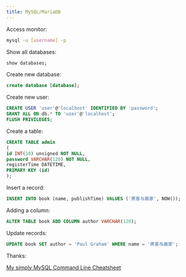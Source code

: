 ```yaml
---
title: MySQL/MariaDB
---
```


Access monitor:

```bash
mysql -u [username] -p
```

Show all databases:

```sql
show databases;
```

Create new database:

```sql
create database [database];
```

Create new user:

```sql
CREATE USER 'user'@'localhost' IDENTIFIED BY 'password';
GRANT ALL ON db.* TO 'user'@'localhost';
FLUSH PRIVILEGES;
```

Create a table:

```sql
CREATE TABLE admin
(
id INT(10) unsigned NOT NULL,
password VARCHAR(120) NOT NULL,
registerTime DATETIME,
PRIMARY KEY (id)
);
```

Insert a record:

```sql
INSERT INTO book (name, publishTime) VALUES ('黑客与画家', NOW());
```

Adding a column:

```sql
ALTER TABLE book ADD COLUMN author VARCHAR(120);
```

Update records:

```sql
UPDATE book SET author = 'Paul Graham' WHERE name = '黑客与画家';
```

Thanks:

[My simply MySQL Command Line Cheatsheet](https://gist.github.com/hofmannsven/9164408)
